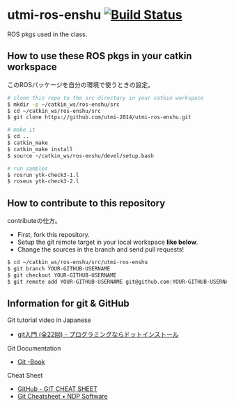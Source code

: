 utmi-ros-enshu [![Build Status](https://api.travis-ci.org/utmi-2014/utmi-ros-enshu.png)](https://travis-ci.org/utmi-2014/utmi-ros-enshu)
============

ROS pkgs used in the class.


How to use these ROS pkgs in your catkin workspace
---
このROSパッケージを自分の環境で使うときの設定。
```bash
# clone this repo to the src directory in your catkin workspace
$ mkdir -p ~/catkin_ws/ros-enshu/src
$ cd ~/catkin_ws/ros-enshu/src
$ git clone https://github.com/utmi-2014/utmi-ros-enshu.git

# make it
$ cd ..
$ catkin_make
$ catkin_make install
$ source ~/catkin_ws/ros-enshu/devel/setup.bash

# run samples
$ rosrun ytk-check3-1.l
$ roseus ytk-check3-2.l
```

How to contribute to this repository
---
contributeの仕方。
* First, fork this repository.
* Setup the git remote target in your local workspace __like below__.
* Change the sources in the branch and send pull requests!
```bash
$ cd ~/catkin_ws/ros-enshu/src/utmi-ros-enshu
$ git branch YOUR-GITHUB-USERNAME
$ git checkout YOUR-GITHUB-USERNAME
$ git remote add YOUR-GITHUB-USERNAME git@github.com:YOUR-GITHUB-USERNAME/utmi-ros-enshu
```

Information for git & GitHub
---
Git tutorial video in Japanese
* [git入門 (全22回) - プログラミングならドットインストール](http://dotinstall.com/lessons/basic_git)

Git Documentation
* [Git -Book](http://git-scm.com/book/ja/v1)

Cheat Sheet
* [GitHub - GIT CHEAT SHEET](https://training.github.com/kit/downloads/github-git-cheat-sheet.pdf)
* [Git Cheatsheet • NDP Software](http://ndpsoftware.com/git-cheatsheet.html)

